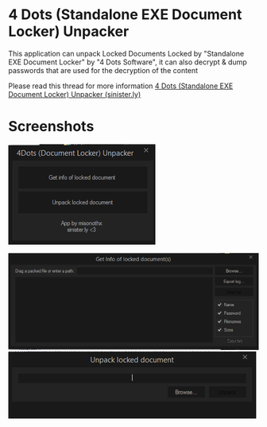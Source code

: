 # 4 Dots (Standalone EXE Document Locker) Unpacker

This application can unpack Locked Documents Locked by "Standalone EXE Document Locker" by "4 Dots Software", it can also decrypt & dump passwords that are used for the decryption of the content

Please read this thread for more information [4 Dots (Standalone EXE Document Locker) Unpacker (sinister.ly)](https://sinister.ly/Thread-Gold-4-Dots-Standalone-EXE-Locker-Unpacker)

# Screenshots

![Start](str.png)

![Scan Form](info.png)
![Unpack Form](unpack.png)
